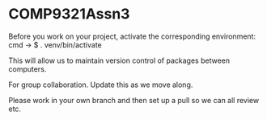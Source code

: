 # COMP9321Assn3
Before you work on your project, activate the corresponding environment:
    cmd -> $ . venv/bin/activate

This will allow us to maintain version control of packages between computers.

For group collaboration. Update this as we move along.

Please work in your own branch and then set up a pull so we can all review etc.
